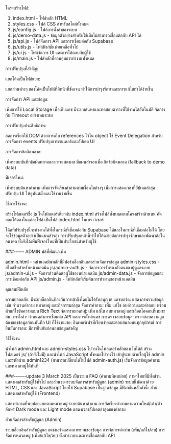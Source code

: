 โครงสร้างไฟล์:

1. index.html - ไฟล์หลัก HTML
2. styles.css - ไฟล์ CSS สำหรับสไตล์ทั้งหมด
3. js/config.js - ไฟล์การตั้งค่าของระบบ
4. js/demo-data.js - ข้อมูลตัวอย่างสำหรับใช้เมื่อไม่สามารถเชื่อมต่อกับ API ได้
5. js/api.js - ไฟล์จัดการ API และการเชื่อมต่อกับ Supabase
6. js/utils.js - ไฟล์ฟังก์ชันช่วยเหลือทั่วไป
7. js/ui.js - ไฟล์จัดการ UI และการโต้ตอบกับผู้ใช้
8. js/main.js - ไฟล์หลักที่ควบคุมการทำงานทั้งหมด

การปรับปรุงที่สำคัญ:

แยกโค้ดเป็นไฟล์แยก:

แยกส่วนต่างๆ ของโค้ดเป็นไฟล์ที่มีหน้าที่ชัดเจน
ทำให้การบำรุงรักษาและการแก้ไขทำได้ง่ายขึ้น


การจัดการ API และข้อมูล:

เพิ่มการใช้ Local Storage เพื่อเก็บแคช
มีระบบค้นหาและทดสอบตารางที่ใช้งานได้อัตโนมัติ
จัดการกับ Timeout อย่างเหมาะสม


การปรับปรุงประสิทธิภาพ:

ลดการเรียกใช้ DOM ด้วยการเก็บ references ไว้ใน object
ใช้ Event Delegation สำหรับการจัดการ events
ปรับปรุงการเรนเดอร์และอัปเดต UI


การจัดการข้อผิดพลาด:

เพิ่มระบบบันทึกข้อผิดพลาดและการแสดงผล
มีแผนสำรองเมื่อเกิดข้อผิดพลาด (fallback to demo data)


ฟีเจอร์ใหม่:

เพิ่มระบบค้นหาคำถาม
เพิ่มการจัดเรียงคำถามตามเงื่อนไขต่างๆ
เพิ่มการแสดงเวลาที่อัปเดตล่าสุด
ปรับปรุง UI ให้ดูทันสมัยและใช้งานง่ายขึ้น



วิธีการใช้งาน:

สร้างโฟลเดอร์ชื่อ js ในโฟลเดอร์เดียวกับ index.html
สร้างไฟล์ทั้งหมดตามโครงสร้างด้านบน
คัดลอกโค้ดลงในแต่ละไฟล์
เปิดไฟล์ index.html ในเบราว์เซอร์

โค้ดที่ปรับปรุงนี้จะทำงานได้ทั้งในกรณีที่เชื่อมต่อกับ Supabase ได้และในกรณีที่เชื่อมต่อไม่ได้ โดยจะใช้ข้อมูลตัวอย่างเป็นแผนสำรอง
การปรับปรุงเหล่านี้ทำให้โค้ดง่ายต่อการบำรุงรักษาและพัฒนาต่อในอนาคต ทั้งยังได้เพิ่มฟีเจอร์ใหม่ที่เป็นประโยชน์สำหรับผู้ใช้


###----- ADMIN
ฟล์ที่พัฒนาเพิ่ม

admin.html - หน้าแอดมินหลักที่มีฟอร์มล็อกอินและส่วนจัดการข้อมูล
admin-styles.css - สไตล์ชีทสำหรับหน้าแอดมิน
js/admin-auth.js - จัดการการรับรองตัวตนของผู้ดูแลระบบ
js/admin-ui.js - จัดการส่วนติดต่อผู้ใช้ของหน้าแอดมิน
js/admin-data.js - จัดการข้อมูลและการเชื่อมต่อกับ API
js/admin.js - ไฟล์หลักที่เริ่มต้นการทำงานของหน้าแอดมิน

คุณสมบัติหลัก

ความปลอดภัย: มีระบบล็อกอินป้องกันการเข้าถึงโดยไม่ได้รับอนุญาต
แดชบอร์ด: แสดงภาพรวมข้อมูล เช่น จำนวนคำถาม หมวดหมู่ และกิจกรรมล่าสุด
จัดการคำถาม: เพิ่ม แก้ไข ลบคำถามและคำตอบ พร้อมตัวแก้ไขข้อความแบบ Rich Text
จัดการหมวดหมู่: เพิ่ม แก้ไข ลบหมวดหมู่ และเลือกไอคอนที่เหมาะสม
การตั้งค่า: กำหนดค่าการเชื่อมต่อ API และการตั้งค่าแคช
การตรวจสอบข้อมูล: ตรวจสอบความถูกต้องของข้อมูลก่อนบันทึก
UI ที่ใช้งานง่าย: อินเทอร์เฟซที่เรียบง่ายและตอบสนองบนทุกอุปกรณ์
การยืนยันการลบ: มีการยืนยันก่อนลบข้อมูลสำคัญ

วิธีใช้งาน

นำไฟล์ admin.html และ admin-styles.css ไปวางในโฟลเดอร์หลักของเว็บไซต์
สร้างโฟลเดอร์ js/ (ถ้ายังไม่มี) และนำไฟล์ JavaScript ทั้งหมดไปวางไว้
เข้าสู่ระบบด้วยชื่อผู้ใช้ admin และรหัสผ่าน admin1234 (สามารถเปลี่ยนได้ในไฟล์ admin-auth.js)
เริ่มจัดการข้อมูลคำถามและหมวดหมู่ได้ทันที


###------update 3 March 2025
เป็นระบบ FAQ (คำถามที่พบบ่อย) ภาษาไทยที่มีทั้งส่วนแสดงผลสำหรับผู้ใช้ทั่วไป และส่วนของระบบจัดการสำหรับผู้ดูแล (admin)
ระบบนี้พัฒนาด้วย HTML, CSS และ JavaScript โดยใช้ Supabase เป็นฐานข้อมูล มีฟังก์ชันหลักดังนี้:
ส่วนแสดงผลสำหรับผู้ใช้ (Frontend)

แสดงคำถามที่พบบ่อยแยกตามหมวดหมู่
ระบบค้นหาคำถาม
การจัดเรียงคำถามตามความใหม่/เก่า/ตัวอักษร
Dark mode และ Light mode
แสดงเวลาอัปเดตล่าสุดของคำถาม

ส่วนจัดการสำหรับผู้ดูแล (Admin)

ระบบล็อกอินสำหรับผู้ดูแล
แดชบอร์ดแสดงภาพรวมของข้อมูล
การจัดการคำถาม (เพิ่ม/แก้ไข/ลบ)
การจัดการหมวดหมู่ (เพิ่ม/แก้ไข/ลบ)
ตั้งค่าระบบและการเชื่อมต่อกับ API
